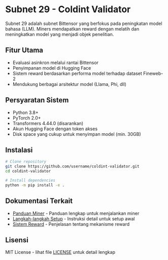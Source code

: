 # Subnet 29 - Coldint Validator

Subnet 29 adalah subnet Bittensor yang berfokus pada peningkatan model bahasa (LLM). Miners mendapatkan reward dengan melatih dan meningkatkan model yang menjadi objek penelitian.

## Fitur Utama

- Evaluasi asinkron melalui rantai Bittensor
- Penyimpanan model di Hugging Face
- Sistem reward berdasarkan performa model terhadap dataset Fineweb-2
- Mendukung berbagai arsitektur model (Llama, Phi, dll)

## Persyaratan Sistem

- Python 3.8+
- PyTorch 2.0+
- Transformers 4.44.0 (disarankan)
- Akun Hugging Face dengan token akses
- Disk space yang cukup untuk menyimpan model (min. 30GB)

## Instalasi

```bash
# Clone repository
git clone https://github.com/username/coldint-validator.git
cd coldint-validator

# Install dependencies
python -m pip install -e .
```

## Dokumentasi Terkait

- [Panduan Miner](docs/MINER.md) - Panduan lengkap untuk menjalankan miner
- [Langkah-langkah Setup](docs/SETUP.md) - Instruksi detail untuk setup awal
- [Sistem Reward](docs/REWARDS.md) - Penjelasan tentang mekanisme reward

## Lisensi

MIT License - lihat file [LICENSE](LICENSE) untuk detail lengkap